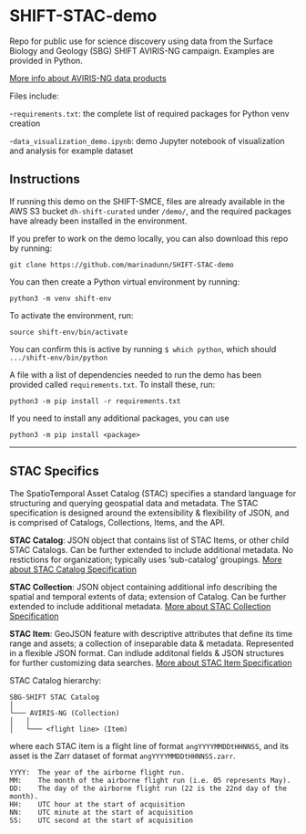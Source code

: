 # SHIFT-STAC-demo
Repo for public use for science discovery using data from the Surface Biology and Geology (SBG) SHIFT AVIRIS-NG campaign. Examples are provided in Python.

[More info about AVIRIS-NG data products](https://avirisng.jpl.nasa.gov/dataportal/)

Files include:

-`requirements.txt`: the complete list of required packages for Python venv creation

-`data_visualization_demo.ipynb`: demo Jupyter notebook of visualization and analysis for example dataset

## Instructions

If running this demo on the SHIFT-SMCE, files are already available in the AWS S3 bucket `dh-shift-curated` under `/demo/`, and the required packages have already been installed in the environment.

If you prefer to work on the demo locally, you can also download this repo by running:

`git clone https://github.com/marinadunn/SHIFT-STAC-demo`

You can then create a Python virtual environment by running:

`python3 -m venv shift-env`

To activate the environment, run:

`source shift-env/bin/activate`

You can confirm this is active by running `$ which python`, which should `.../shift-env/bin/python`

A file with a list of dependencies needed to run the demo has been provided called `requirements.txt`. To install these, run:

`python3 -m pip install -r requirements.txt`

If you need to install any additional packages, you can use 

`python3 -m pip install <package>`

-----------------------------------------------------------------------------------------------------------

## STAC Specifics
The SpatioTemporal Asset Catalog (STAC) specifies a standard language for structuring and querying geospatial data and metadata. The STAC specification is designed around the extensibility & flexibility of JSON, and is comprised of Catalogs, Collections, Items, and the API.

**STAC Catalog**: JSON object that contains list of STAC Items, or other child STAC Catalogs. Can be further extended to include additional metadata. No restictions for organization; typically uses ‘sub-catalog’ groupings. [More about STAC Catalog Specification](https://github.com/radiantearth/stac-spec/tree/master/catalog-spec)

**STAC Collection**: JSON object containing additional info describing the spatial and temporal extents of data; extension of Catalog. Can be further extended to include additional metadata. [More about STAC Collection Specification](https://github.com/radiantearth/stac-spec/blob/master/collection-spec/collection-spec.md)

**STAC Item**: GeoJSON feature with descriptive attributes that define its time range and assets; a collection of inseparable data & metadata. Represented in a flexible JSON format. Can indlude additonal fields & JSON structures for further customizing data searches. [More about STAC Item Specification](https://github.com/radiantearth/stac-spec/blob/master/item-spec/item-spec.md)

STAC Catalog hierarchy:
```
SBG-SHIFT STAC Catalog 
│
└─── AVIRIS-NG (Collection)
│   │
│   └─── <flight line> (Item)
```
where each STAC item is a flight line of format `angYYYYMMDDtHHNNSS`, and its asset is the Zarr dataset of format `angYYYYMMDDtHHNNSS.zarr`.

```  
YYYY:  The year of the airborne flight run.
MM:    The month of the airborne flight run (i.e. 05 represents May).
DD:    The day of the airborne flight run (22 is the 22nd day of the month).
HH:    UTC hour at the start of acquisition
NN:    UTC minute at the start of acquisition
SS:    UTC second at the start of acquisition
```  

